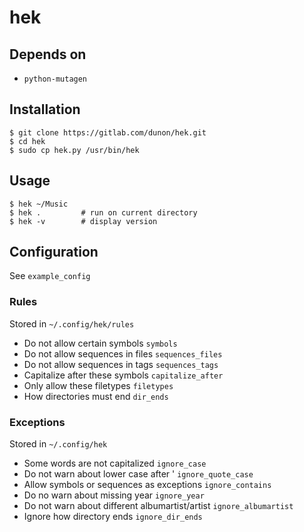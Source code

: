 # hek

## Depends on
- `python-mutagen`

## Installation
```
$ git clone https://gitlab.com/dunon/hek.git
$ cd hek
$ sudo cp hek.py /usr/bin/hek
```

## Usage
```
$ hek ~/Music
$ hek .         # run on current directory
$ hek -v        # display version
```

## Configuration
See `example_config`

### Rules
Stored in `~/.config/hek/rules`
- Do not allow certain symbols `symbols`
- Do not allow sequences in files `sequences_files`
- Do not allow sequences in tags `sequences_tags`
- Capitalize after these symbols `capitalize_after`
- Only allow these filetypes `filetypes`
- How directories must end `dir_ends`

### Exceptions
Stored in `~/.config/hek`
- Some words are not capitalized `ignore_case`
- Do not warn about lower case after ' `ignore_quote_case`
- Allow symbols or sequences as exceptions `ignore_contains`
- Do no warn about missing year `ignore_year`
- Do not warn about different albumartist/artist `ignore_albumartist`
- Ignore how directory ends `ignore_dir_ends`
